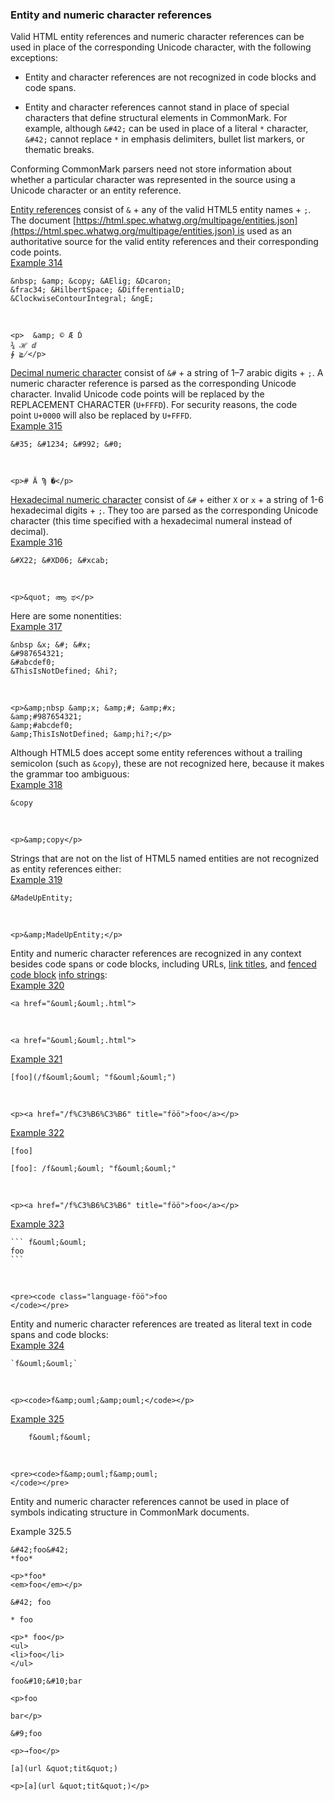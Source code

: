 ### Entity and numeric character references

Valid HTML entity references and numeric character references can be used in place of the corresponding Unicode character, with the following exceptions:

- Entity and character references are not recognized in code blocks and code spans.

- Entity and character references cannot stand in place of special characters that define structural elements in CommonMark.  For example, although `&#42;` can be used in place of a literal `*` character, `&#42;` cannot replace `*` in emphasis delimiters, bullet list markers, or thematic breaks.

Conforming CommonMark parsers need not store information about whether a particular character was represented in the source using a Unicode character or an entity reference.

[Entity references](https://github.github.com/gfm/#entity-references) consist of `&` + any of the valid HTML5 entity names + `;`. The document [https://html.spec.whatwg.org/multipage/entities.json](https://html.spec.whatwg.org/multipage/entities.json) is used as an authoritative source for the valid entity references and their corresponding code points.  
[Example 314](https://github.github.com/gfm/#example-314)  

    &nbsp; &amp; &copy; &AElig; &Dcaron;
    &frac34; &HilbertSpace; &DifferentialD;
    &ClockwiseContourIntegral; &ngE;

   

    <p>  &amp; © Æ Ď
    ¾ ℋ ⅆ
    ∲ ≧̸</p>

[Decimal numeric character](https://github.github.com/gfm/#decimal-numeric-character) consist of `&#` + a string of 1–7 arabic digits + `;`. A numeric character reference is parsed as the corresponding Unicode character. Invalid Unicode code points will be replaced by the REPLACEMENT CHARACTER (`U+FFFD`). For security reasons, the code point `U+0000` will also be replaced by `U+FFFD`.  
[Example 315](https://github.github.com/gfm/#example-315)  

    &#35; &#1234; &#992; &#0;

   

    <p># Ӓ Ϡ �</p>

[Hexadecimal numeric character](https://github.github.com/gfm/#hexadecimal-numeric-character) consist of `&#` + either `X` or `x` + a string of 1-6 hexadecimal digits + `;`. They too are parsed as the corresponding Unicode character (this time specified with a hexadecimal numeral instead of decimal).  
[Example 316](https://github.github.com/gfm/#example-316)  

    &#X22; &#XD06; &#xcab;

   

    <p>&quot; ആ ಫ</p>

Here are some nonentities:  
[Example 317](https://github.github.com/gfm/#example-317)  

    &nbsp &x; &#; &#x;
    &#987654321;
    &#abcdef0;
    &ThisIsNotDefined; &hi?;

   

    <p>&amp;nbsp &amp;x; &amp;#; &amp;#x;
    &amp;#987654321;
    &amp;#abcdef0;
    &amp;ThisIsNotDefined; &amp;hi?;</p>

Although HTML5 does accept some entity references without a trailing semicolon (such as `&copy`), these are not recognized here, because it makes the grammar too ambiguous:  
[Example 318](https://github.github.com/gfm/#example-318)  

    &copy

   

    <p>&amp;copy</p>

Strings that are not on the list of HTML5 named entities are not recognized as entity references either:  
[Example 319](https://github.github.com/gfm/#example-319)  

    &MadeUpEntity;

   

    <p>&amp;MadeUpEntity;</p>

Entity and numeric character references are recognized in any context besides code spans or code blocks, including URLs, [link titles](https://github.github.com/gfm/#link-title), and [fenced code block](https://github.github.com/gfm/#fenced-code-block) [info strings](https://github.github.com/gfm/#info-string):  
[Example 320](https://github.github.com/gfm/#example-320)  

    <a href="&ouml;&ouml;.html">

   

    <a href="&ouml;&ouml;.html">

[Example 321](https://github.github.com/gfm/#example-321)  

    [foo](/f&ouml;&ouml; "f&ouml;&ouml;")

   

    <p><a href="/f%C3%B6%C3%B6" title="föö">foo</a></p>

[Example 322](https://github.github.com/gfm/#example-322)  

    [foo]
    
    [foo]: /f&ouml;&ouml; "f&ouml;&ouml;"

   

    <p><a href="/f%C3%B6%C3%B6" title="föö">foo</a></p>

[Example 323](https://github.github.com/gfm/#example-323)  

    ``` f&ouml;&ouml;
    foo
    ```

   

    <pre><code class="language-föö">foo
    </code></pre>

Entity and numeric character references are treated as literal text in code spans and code blocks:  
[Example 324](https://github.github.com/gfm/#example-324)  

    `f&ouml;&ouml;`

   

    <p><code>f&amp;ouml;&amp;ouml;</code></p>

[Example 325](https://github.github.com/gfm/#example-325)  

        f&ouml;f&ouml;

   

    <pre><code>f&amp;ouml;f&amp;ouml;
    </code></pre>


Entity and numeric character references cannot be used in place of symbols indicating structure in CommonMark documents.

Example 325.5     
````
&#42;foo&#42;
*foo*
````

````
<p>*foo*
<em>foo</em></p>
````

````
&#42; foo

* foo
````

````
<p>* foo</p>
<ul>
<li>foo</li>
</ul>
````

````
foo&#10;&#10;bar
````

````
<p>foo

bar</p>
````

````
&#9;foo
````

````
<p>→foo</p>
````


````
[a](url &quot;tit&quot;)
````

````
<p>[a](url &quot;tit&quot;)</p>
````